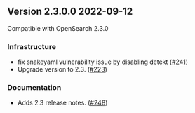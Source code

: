 ## Version 2.3.0.0 2022-09-12

Compatible with OpenSearch 2.3.0

### Infrastructure
* fix snakeyaml vulnerability issue by disabling detekt ([#241](https://github.com/opensearch-project/common-utils/pull/241))
* Upgrade version to 2.3. ([#223](https://github.com/opensearch-project/common-utils/pull/223))

### Documentation
* Adds 2.3 release notes. ([#248](https://github.com/opensearch-project/common-utils/pull/248))